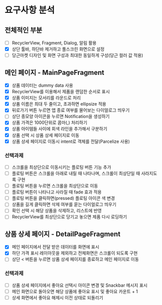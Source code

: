 # 요구사항 분석

## 전체적인 부분

- [ ] RecyclerView, Fragment, Dialog, 알림 활용
- [x] 상단 툴바, 하단바 제거하고 풀스크린 화면으로 설정
- [ ] 당근마켓 디자인 및 화면 구성과 최대한 동일하게 구성(당근 컬러 값 적용)

## 메인 페이지 - MainPageFragment

- [x] 상품 데이터는 dummy data 사용
- [x] RecyclerView를 이용해서 제품을 랜덤한 순서로 표시
- [x] 상품 이미지는 모서리를 라운드로 처리
- [x] 상품 이름은 최대 두 줄이고, 초과하면 ellipsize 적용
- [x] 뒤로가기 버튼 누르면 앱 종료 여부를 물어보는 다이얼로그 띄우기
- [ ] 상단 종모양 아이콘을 누르면 Notification을 생성하기
- [x] 상품 가격은 1000단위로 콤마(,) 처리하기
- [x] 상품 아이템들 사이에 회색 라인을 추가해서 구분하기
- [x] 상품 선택 시 상품 상세 페이지로 이동
- [x] 상품 상세 페이지로 이동시 intent로 객체를 전달(Parcelize 사용)

### 선택과제

- [ ] 스크롤을 최상단으로 이동시키는 플로팅 버튼 기능 추가
- [ ] 플로팅 버튼은 스크롤을 아래로 내릴 때 나타나며, 스크롤이 최상단일 때 사라지도록 구현
- [ ] 플로팅 버튼을 누르면 스크롤을 최상단으로 이동
- [ ] 플로팅 버튼이 나타나고 사라질 때 fade 효과 적용
- [ ] 플로팅 버튼을 클릭하면(pressed) 플로팅 아이콘 색 변경
- [ ] 상품을 길게 클릭하면 삭제 여부를 묻는 다이얼로그 띄우기
- [ ] 확인 선택 시 해당 상품을 삭제하고, 리스트에 반영
- [ ] RecyclerView를 최상단으로 당기고 놓으면 제품 다시 로딩하기

## 상품 상세 페이지 - DetailPageFragment

- [x] 메인 페이지에서 전달 받은 데이터를 화면에 표시
- [x] 하단 가격 표시 레이아웃을 제외하고 전체화면은 스크롤이 되도록 구현
- [ ] 상단 < 버튼을 누르면 상품 상세 페이지를 종료하고 메인 페이지로 이동

### 선택과제

- [ ] 상품 상세 페이지에서 좋아요 선택시 아이콘 변경 및 Snackbar 메시지 표시
- [ ] 메인 화면으로 돌아오면 해당 상품에 좋아요 표시 및 좋아요 카운트 + 1
- [ ] 상세 화면에서 좋아요 해제시 이전 상태로 되돌리기
